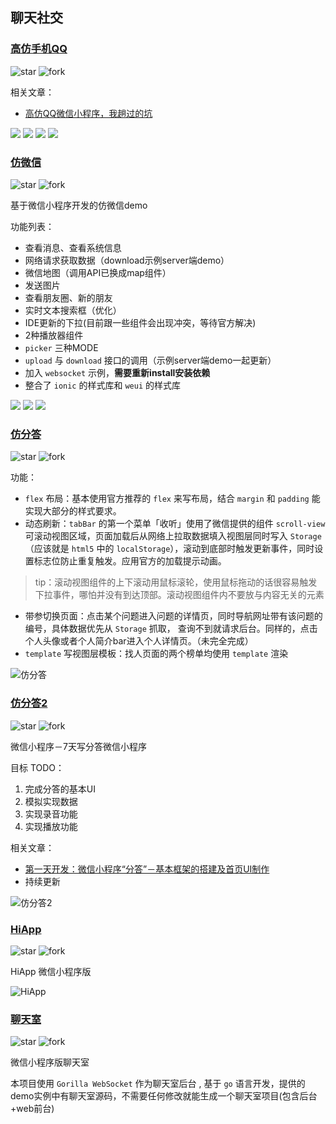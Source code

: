 ## 聊天社交

### [高仿手机QQ](https://github.com/xiehui999/SmallAppForQQ)

![star](https://img.shields.io/github/stars/xiehui999/SmallAppForQQ.svg?style=social&label=Star)
![fork](https://img.shields.io/github/forks/xiehui999/SmallAppForQQ.svg?style=social&label=Fork)

相关文章：

- [高仿QQ微信小程序，我趟过的坑](http://www.mntuku.cn/index.php/group/topic/id-478)

![](https://raw.githubusercontent.com/xiehui999/SmallAppForQQ/master/images/demo/qq.png)
![](https://raw.githubusercontent.com/xiehui999/SmallAppForQQ/master/images/demo/contact.png)
![](https://raw.githubusercontent.com/xiehui999/SmallAppForQQ/master/images/demo/dynamic.png)
![](https://raw.githubusercontent.com/xiehui999/SmallAppForQQ/master/images/demo/music.png)


### [仿微信](https://github.com/18380435477/WeApp)

![star](https://img.shields.io/github/stars/18380435477/WeApp.svg?style=social&label=Star)
![fork](https://img.shields.io/github/forks/18380435477/WeApp.svg?style=social&label=Fork)

基于微信小程序开发的仿微信demo

功能列表：

- 查看消息、查看系统信息
- 网络请求获取数据（download示例server端demo）
- 微信地图（调用API已换成map组件）
- 发送图片
- 查看朋友圈、新的朋友
- 实时文本搜索框（优化）
- IDE更新的下拉(目前跟一些组件会出现冲突，等待官方解决)
- 2种播放器组件
- `picker` 三种MODE
- `upload` 与 `download` 接口的调用（示例server端demo一起更新）
- 加入 `websocket` 示例，**需要重新install安装依赖**
- 整合了 `ionic` 的样式库和 `weui` 的样式库

![](https://raw.githubusercontent.com/18380435477/WeApp/master/GIF.gif)
![](https://raw.githubusercontent.com/18380435477/WeApp/master/GIF_2.gif)
![](https://raw.githubusercontent.com/18380435477/WeApp/master/GIF_3.gif)


### [仿分答](https://github.com/davedavehong/fenda-mock)

![star](https://img.shields.io/github/stars/davedavehong/fenda-mock.svg?style=social&label=Star)
![fork](https://img.shields.io/github/forks/davedavehong/fenda-mock.svg?style=social&label=Fork)

功能：

- `flex` 布局：基本使用官方推荐的 `flex` 来写布局，结合 `margin` 和 `padding` 能实现大部分的样式要求。
- 动态刷新：`tabBar` 的第一个菜单「收听」使用了微信提供的组件 `scroll-view` 可滚动视图区域，页面加载后从网络上拉取数据填入视图层同时写入 `Storage`（应该就是 `html5` 中的 `localStorage`），滚动到底部时触发更新事件，同时设置标志位防止重复触发。应用官方的加载提示动画。
> tip：滚动视图组件的上下滚动用鼠标滚轮，使用鼠标拖动的话很容易触发下拉事件，哪怕并没有到达顶部。滚动视图组件内不要放与内容无关的元素
- 带参切换页面：点击某个问题进入问题的详情页，同时导航网址带有该问题的编号，具体数据优先从 `Storage` 抓取， 查询不到就请求后台。同样的，点击个人头像或者个人简介bar进入个人详情页。（未完全完成）
- `template` 写视图层模板：找人页面的两个榜单均使用 `template` 渲染

![仿分答](http://elephstor.com/wxdev/catch.gif)

### [仿分答2](https://github.com/icindy/fenda)

![star](https://img.shields.io/github/stars/icindy/fenda.svg?style=social&label=Star)
![fork](https://img.shields.io/github/forks/icindy/fenda.svg?style=social&label=Fork)

微信小程序－7天写分答微信小程序

目标 TODO：

1. 完成分答的基本UI
1. 模拟实现数据
1. 实现录音功能
1. 实现播放功能

相关文章：

- [第一天开发：微信小程序“分答”－基本框架的搭建及首页UI制作](http://weappdev.com/t/topic/135)
- 持续更新

![仿分答2](https://raw.githubusercontent.com/icindy/fenda/master/screenshoot/fenda1.gif)


### [HiApp](https://github.com/BelinChung/wxapp-hiapp)

![star](https://img.shields.io/github/stars/BelinChung/wxapp-hiapp.svg?style=social&label=Star)
![fork](https://img.shields.io/github/forks/BelinChung/wxapp-hiapp.svg?style=social&label=Fork)

HiApp 微信小程序版

![HiApp](https://raw.githubusercontent.com/BelinChung/weapp-hiapp/master/demo/demo_v0.2.gif)


### [聊天室](https://github.com/ericzyh/wechat-chat)

![star](https://img.shields.io/github/stars/ericzyh/wechat-chat.svg?style=social&label=Star)
![fork](https://img.shields.io/github/forks/ericzyh/wechat-chat.svg?style=social&label=Fork)

微信小程序版聊天室

本项目使用 `Gorilla WebSocket` 作为聊天室后台 , 基于 `go` 语言开发，提供的demo实例中有聊天室源码，不需要任何修改就能生成一个聊天室项目(包含后台+web前台)
